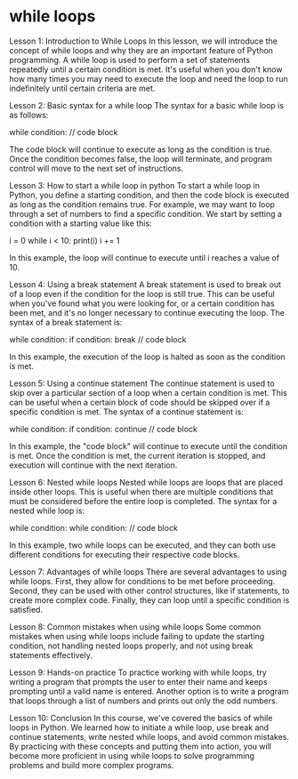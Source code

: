 
while loops
===========
Lesson 1: Introduction to While Loops
In this lesson, we will introduce the concept of while loops and why they are an important feature of Python programming. A while loop is used to perform a set of statements repeatedly until a certain condition is met. It's useful when you don't know how many times you may need to execute the loop and need the loop to run indefinitely until certain criteria are met.

Lesson 2: Basic syntax for a while loop
The syntax for a basic while loop is as follows:

  while condition:
      // code block

The code block will continue to execute as long as the condition is true. Once the condition becomes false, the loop will terminate, and program control will move to the next set of instructions.

Lesson 3: How to start a while loop in python
To start a while loop in Python, you define a starting condition, and then the code block is executed as long as the condition remains true. For example, we may want to loop through a set of numbers to find a specific condition. We start by setting a condition with a starting value like this:

  i = 0
  while i < 10:
      print(i)
      i += 1

In this example, the loop will continue to execute until i reaches a value of 10.

Lesson 4: Using a break statement
A break statement is used to break out of a loop even if the condition for the loop is still true. This can be useful when you've found what you were looking for, or a certain condition has been met, and it's no longer necessary to continue executing the loop. The syntax of a break statement is:

  while condition:
      if condition:
          break
      // code block

In this example, the execution of the loop is halted as soon as the condition is met.

Lesson 5: Using a continue statement
The continue statement is used to skip over a particular section of a loop when a certain condition is met. This can be useful when a certain block of code should be skipped over if a specific condition is met. The syntax of a continue statement is:

  while condition:
      if condition:
          continue
      // code block

In this example, the "code block" will continue to execute until the condition is met. Once the condition is met, the current iteration is stopped, and execution will continue with the next iteration.

Lesson 6: Nested while loops
Nested while loops are loops that are placed inside other loops. This is useful when there are multiple conditions that must be considered before the entire loop is completed. The syntax for a nested while loop is:

  while condition:
      while condition:
          // code block

In this example, two while loops can be executed, and they can both use different conditions for executing their respective code blocks.

Lesson 7: Advantages of while loops
There are several advantages to using while loops. First, they allow for conditions to be met before proceeding. Second, they can be used with other control structures, like if statements, to create more complex code. Finally, they can loop until a specific condition is satisfied.

Lesson 8: Common mistakes when using while loops
Some common mistakes when using while loops include failing to update the starting condition, not handling nested loops properly, and not using break statements effectively.

Lesson 9: Hands-on practice
To practice working with while loops, try writing a program that prompts the user to enter their name and keeps prompting until a valid name is entered. Another option is to write a program that loops through a list of numbers and prints out only the odd numbers.

Lesson 10: Conclusion
In this course, we've covered the basics of while loops in Python. We learned how to initiate a while loop, use break and continue statements, write nested while loops, and avoid common mistakes. By practicing with these concepts and putting them into action, you will become more proficient in using while loops to solve programming problems and build more complex programs.